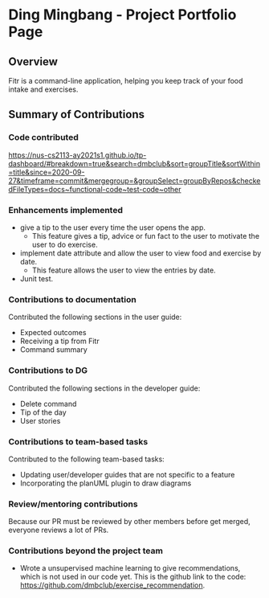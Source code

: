 # Ding Mingbang - Project Portfolio Page

## Overview

Fitr is a command-line application, helping you keep track of your food intake and exercises.

## Summary of Contributions

### Code contributed
https://nus-cs2113-ay2021s1.github.io/tp-dashboard/#breakdown=true&search=dmbclub&sort=groupTitle&sortWithin=title&since=2020-09-27&timeframe=commit&mergegroup=&groupSelect=groupByRepos&checkedFileTypes=docs~functional-code~test-code~other

### Enhancements implemented
- give a tip to the user every time the user opens the app.
    - This feature gives a tip, advice or fun fact to the user to motivate the user to do exercise.
- implement date attribute and allow the user to view food and exercise by date.
    - This feature allows the user to view the entries by date.
- Junit test.

### Contributions to documentation
Contributed the following sections in the user guide:
- Expected outcomes
- Receiving a tip from Fitr
- Command summary

### Contributions to DG
Contributed the following sections in the developer guide:
- Delete command
- Tip of the day
- User stories

### Contributions to team-based tasks
Contributed to the following team-based tasks:
- Updating user/developer guides that are not specific to a feature
- Incorporating the planUML plugin to draw diagrams

### Review/mentoring contributions
Because our PR must be reviewed by other members before get merged, everyone reviews a lot of PRs.

### Contributions beyond the project team
- Wrote a unsupervised machine learning to give recommendations, which is not used in our code yet.
This is the github link to the code: https://github.com/dmbclub/exercise_recommendation.